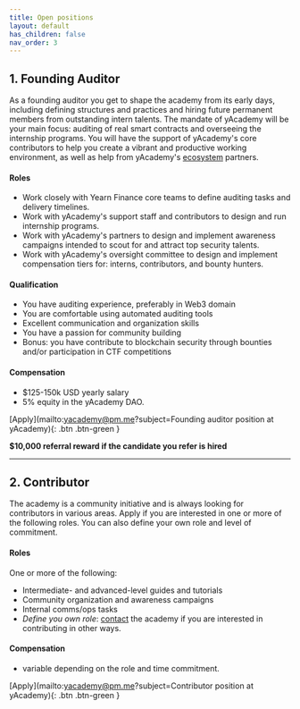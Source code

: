 ```yaml
---
title: Open positions
layout: default
has_children: false
nav_order: 3
---
```


## 1. Founding Auditor

As a founding auditor you get to shape the academy from its early days, including defining structures and practices and hiring future permanent members from outstanding intern talents. The mandate of yAcademy will be your main focus: auditing of real smart contracts and overseeing the internship programs. You will have the support of yAcademy's core contributors to help you create a vibrant and productive working environment, as well as help from yAcademy's [ecosystem](/alliance) partners.

#### **Roles**

- Work closely with Yearn Finance core teams to define auditing tasks and delivery timelines.
- Work with yAcademy's support staff and contributors to design and run internship programs.
- Work with yAcademy's partners to design and implement awareness campaigns intended to scout for and attract top security talents.
- Work with yAcademy's oversight committee to design and implement compensation tiers for: interns, contributors, and bounty hunters.

#### **Qualification**

- You have auditing experience, preferably in Web3 domain
- You are comfortable using automated auditing tools
- Excellent communication and organization skills
- You have a passion for community building
- Bonus: you have contribute to blockchain security through bounties and/or participation in CTF competitions

#### **Compensation**

- $125-150k USD yearly salary
- 5% equity in the yAcademy DAO.

<span class="fs-5"> [Apply](mailto:yacademy@pm.me?subject=Founding auditor position at yAcademy){: .btn .btn-green } </span> &nbsp; 

**$10,000 referral reward if the candidate you refer is hired**


----

## 2. Contributor

The academy is a community initiative and is always looking for contributors in various areas. Apply if you are interested in one or more of the following roles. You can also define your own role and level of commitment.


#### **Roles**

One or more of the following:

- Intermediate- and advanced-level guides and tutorials
- Community organization and awareness campaigns
- Internal comms/ops tasks
- _Define you own role_: [contact](mailto:yacademy@pm.me) the academy if you are interested in contributing in other ways.

#### **Compensation**

- variable depending on the role and time commitment.

<span class="fs-5"> [Apply](mailto:yacademy@pm.me?subject=Contributor position at yAcademy){: .btn .btn-green } </span> &nbsp;